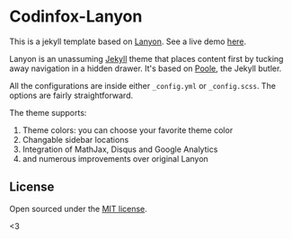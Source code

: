 # Codinfox-Lanyon

This is a jekyll template based on [Lanyon](https://github.com/poole/lanyon). See a live demo [here](http://codinfox.github.io).

Lanyon is an unassuming [Jekyll](http://jekyllrb.com) theme that places content first by tucking away navigation in a hidden drawer. It's based on [Poole](http://getpoole.com), the Jekyll butler.

All the configurations are inside either `_config.yml` or `_config.scss`. The options are fairly straightforward. 

The theme supports: 

1. Theme colors: you can choose your favorite theme color
2. Changable sidebar locations
3. Integration of MathJax, Disqus and Google Analytics
4. and numerous improvements over original Lanyon


## License

Open sourced under the [MIT license](LICENSE.md).

<3
